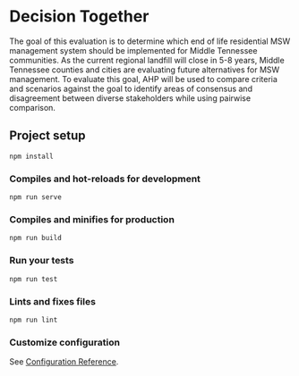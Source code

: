 # Decision Together

The goal of this evaluation is to determine which end of life residential MSW management system should be implemented for Middle Tennessee communities. As the current regional landfill will close in 5-8 years, Middle Tennessee counties and cities are evaluating future alternatives for MSW management. To evaluate this goal, AHP will be used to compare criteria and scenarios against the goal to identify areas of consensus and disagreement between diverse stakeholders while using pairwise comparison.



## Project setup
```
npm install
```

### Compiles and hot-reloads for development
```
npm run serve
```

### Compiles and minifies for production
```
npm run build
```

### Run your tests
```
npm run test
```

### Lints and fixes files
```
npm run lint
```

### Customize configuration
See [Configuration Reference](https://cli.vuejs.org/config/).
